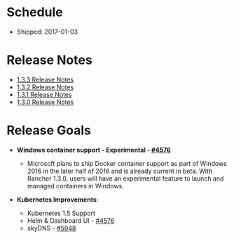 # Schedule

* Shipped: 2017-01-03

# Release Notes

* [1.3.3 Release Notes](https://github.com/rancher/rancher/releases/tag/v1.3.3)
* [1.3.2 Release Notes](https://github.com/rancher/rancher/releases/tag/v1.3.2)
* [1.3.1 Release Notes](https://github.com/rancher/rancher/releases/tag/v1.3.1)
* [1.3.0 Release Notes](https://github.com/rancher/rancher/releases/tag/v1.3.0)

# Release Goals

* **Windows container support - Experimental - [#4576](https://github.com/rancher/rancher/issues/4576)**
  * Microsoft plans to ship Docker container support as part of Windows 2016 in the later half of 2016 and is already current in beta.  With Rancher 1.3.0, users will have an experimental feature to launch and managed containers in Windows.

* **Kubernetes Improvements**:
  * Kubernetes 1.5 Support
  * Helm & Dashboard UI - [#4576](https://github.com/rancher/rancher/issues/7003)
  * skyDNS - [#5948](https://github.com/rancher/rancher/issues/5948)